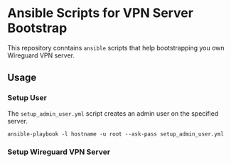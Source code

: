 # Ansible Scripts for VPN Server Bootstrap

This repository conntains `ansible` scripts that help bootstrapping you own Wireguard VPN server.


## Usage

### Setup User

The `setup_admin_user.yml` script creates an admin user on the specified server.

```
ansible-playbook -l hostname -u root --ask-pass setup_admin_user.yml
```

### Setup Wireguard VPN Server
